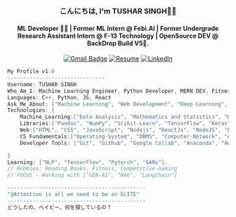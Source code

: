 <h3> <p align="center"> こんにちは, I'm TUSHAR SINGH👋🏼 </p> </h3>

<h4> <p align="center"> ML Developer 👩‍💻 | Former ML Intern @ Febi.AI | Former Undergrade Research Assistant Intern @ F-13 Technology | OpenSource DEV @ BackDrop Build V5🚀.</p> </h4>

<div align="center">

[![Gmail Badge](https://img.shields.io/badge/-tusharsinghrawat.delhi@gmail.com-c14438?style=flat&logo=Gmail&logoColor=white)](mailto:tusharsinghrawat.delhi@gmail.com "Connect via Email")
[![Resume](https://img.shields.io/badge/Resume-View%20Here-blue)](https://drive.google.com/file/d/160tLTDCg44jnjVmp5QcHES08q1whYy_l/view?usp=sharing)
[![LinkedIn](https://img.shields.io/badge/LinkedIn-Tushar%20Singh-blue)](https://www.linkedin.com/in/singhxtushar/ "Connect on LinkedIn")

</div>

```csharp
My Profile v1.0
-------------------------------
Username: TUSHAR SINGH
Who_Am_I: Machine Learning Engineer, Python Developer, MERN DEV, Fitness Enthusiast
Languages: C++, Python, JS, React
Ask_Me_About: ["Machine Learning", "Web Development", "Deep Learning", "LSTM & Transformer"]
Technologies: {
    Machine_Learning:["Data Analysis", "Mathematics and Statistics", "Deep Learning", "Transfer Learning", "EDA", "CNN", "Computer vision"],
    Libraries:["Pandas", "NumPy", "Scikit-Learn", "TensorFlow", "Keras", "Seaborn", "Matplotlib", "OpenCV"],
    Web:["HTML", "CSS", "JavaScript", "Nodejs", "ReactJs", "NodeJS", "Express", "Flask", "API", "Tailwind and Bootstrap CSS", "Mongo-DB"],
    CS Fundamentals:["Operating-System", "DBMS", "Computer-Network", "AI/Mathematics"],
    Developer Tools: ["Git", "Github", "Google Collab", "Anaconda", "AWS", "Streamlit", "Spyder"],

}
Learning: ["NLP", "TensorFlow", "Pytorch", "GANs"].
// Hobbies: Reading Books, Fitness, Competitive-Gaming
// FOCUS - Working with ["GEN-AI", "RAG", "LangChain"]

--------------------------------------------
"@Attention is all we need to be an ELITE"
--------------------------------------------
どうしたの、ベイビー、何を探しているの？

```
